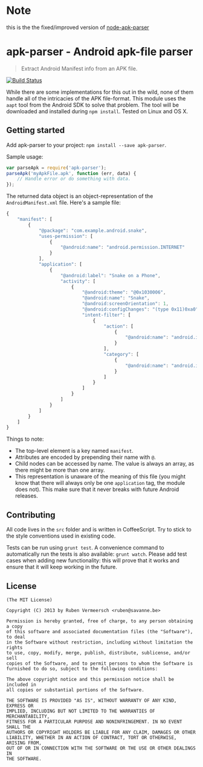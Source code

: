 # Note

this is the the fixed/improved version of [node-apk-parser](https://github.com/rubenv/node-apk-parser)

# apk-parser - Android apk-file parser

> Extract Android Manifest info from an APK file.

[![Build Status](https://travis-ci.org/rubenv/node-apk-parser.png?branch=master)](https://travis-ci.org/rubenv/node-apk-parser)

While there are some implementations for this out in the wild, none of them handle all of the intricacies of the APK file-format. This module uses the `aapt` tool from the Android SDK to solve that problem. The tool will be downloaded and installed during `npm install`. Tested on Linux and OS X.

## Getting started

Add apk-parser to your project: `npm install --save apk-parser`.

Sample usage:

```js
var parseApk = require('apk-parser');
parseApk('myApkFile.apk', function (err, data) {
    // Handle error or do something with data.
});
```

The returned data object is an object-representation of the `AndroidManifest.xml` file. Here's a sample file:

```js
{
    "manifest": [
        {
            "@package": "com.example.android.snake",
            "uses-permission": [
                {
                    "@android:name": "android.permission.INTERNET"
                }
            ],
            "application": [
                {
                    "@android:label": "Snake on a Phone",
                    "activity": [
                        {
                            "@android:theme": "@0x1030006",
                            "@android:name": "Snake",
                            "@android:screenOrientation": 1,
                            "@android:configChanges": "(type 0x11)0xa0",
                            "intent-filter": [
                                {
                                    "action": [
                                        {
                                            "@android:name": "android.intent.action.MAIN"
                                        }
                                    ],
                                    "category": [
                                        {
                                            "@android:name": "android.intent.category.LAUNCHER"
                                        }
                                    ]
                                }
                            ]
                        }
                    ]
                }
            ]
        }
    ]
}
```

Things to note:

* The top-level element is a key named `manifest`.
* Attributes are encoded by prepending their name with `@`.
* Child nodes can be accessed by name. The value is always an array, as there might be more than one array.
* This representation is unaware of the meaning of this file (you might know that there will always only be one `application` tag, the module does not). This make sure that it never breaks with future Android releases.

## Contributing
All code lives in the `src` folder and is written in CoffeeScript. Try to stick to the style conventions used in existing code.

Tests can be run using `grunt test`. A convenience command to automatically run the tests is also available: `grunt watch`. Please add test cases when adding new functionality: this will prove that it works and ensure that it will keep working in the future.
    
## License 

    (The MIT License)

    Copyright (C) 2013 by Ruben Vermeersch <ruben@savanne.be>

    Permission is hereby granted, free of charge, to any person obtaining a copy
    of this software and associated documentation files (the "Software"), to deal
    in the Software without restriction, including without limitation the rights
    to use, copy, modify, merge, publish, distribute, sublicense, and/or sell
    copies of the Software, and to permit persons to whom the Software is
    furnished to do so, subject to the following conditions:

    The above copyright notice and this permission notice shall be included in
    all copies or substantial portions of the Software.

    THE SOFTWARE IS PROVIDED "AS IS", WITHOUT WARRANTY OF ANY KIND, EXPRESS OR
    IMPLIED, INCLUDING BUT NOT LIMITED TO THE WARRANTIES OF MERCHANTABILITY,
    FITNESS FOR A PARTICULAR PURPOSE AND NONINFRINGEMENT. IN NO EVENT SHALL THE
    AUTHORS OR COPYRIGHT HOLDERS BE LIABLE FOR ANY CLAIM, DAMAGES OR OTHER
    LIABILITY, WHETHER IN AN ACTION OF CONTRACT, TORT OR OTHERWISE, ARISING FROM,
    OUT OF OR IN CONNECTION WITH THE SOFTWARE OR THE USE OR OTHER DEALINGS IN
    THE SOFTWARE.
